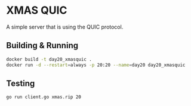 # XMAS QUIC

A simple server that is using the QUIC protocol.

## Building & Running

```bash
docker build -t day20_xmasquic .
docker run -d --restart=always -p 20:20 --name=day20 day20_xmasquic
```

## Testing

```bash
go run client.go xmas.rip 20
```